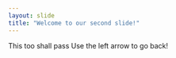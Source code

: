 ```yaml
---
layout: slide
title: "Welcome to our second slide!"
---
```

This too shall pass
Use the left arrow to go back!
